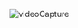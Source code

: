 ![videoCapture](https://user-images.githubusercontent.com/55586349/115345016-c41e5300-a1e0-11eb-8119-939a4bcae0a3.png)
